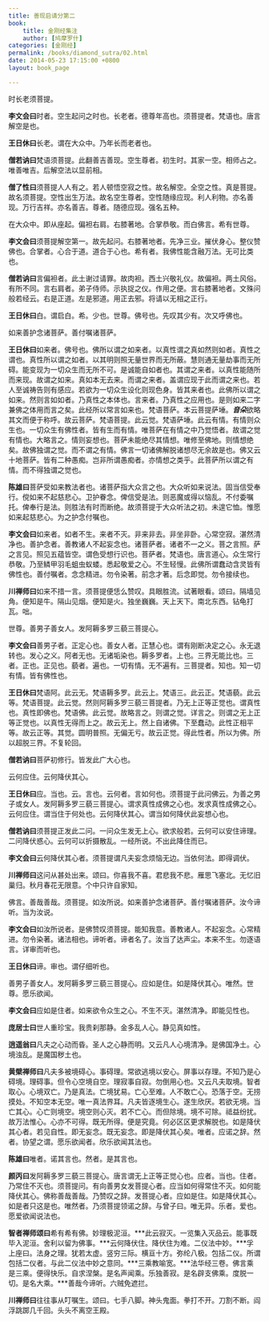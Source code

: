 ```yaml
---
title: 善现启请分第二
book:
    title: 金刚经集注
    author: [鸠摩罗什]
categories: [金刚经]
permalink: /books/diamond_sutra/02.html
date: 2014-05-23 17:15:00 +0800
layout: book_page

---
```


时长老须菩提。

**李文会曰**时者。空生起问之时也。长老者。德尊年高也。须菩提者。梵语也。唐言解空是也。

**王日休曰**长老。谓在大众中。乃年长而老者也。

**僧若讷曰**梵语须菩提。此翻善吉善现。空生尊者。初生时。其家一空。相师占之。唯善唯吉。后解空法以显前相。

**僧了性曰**须菩提人人有之。若人顿悟空寂之性。故名解空。全空之性。真是菩提。故名须菩提。空性出生万法。故名空生尊者。空性随缘应现。利人利物。亦名善现。万行吉祥。亦名善吉。尊者。随德应现。强名五种。

在大众中。即从座起。偏袒右肩。右膝著地。合掌恭敬。而白佛言。希有世尊。

**李文会曰**须菩提解空第一。故先起问。右膝著地者。先净三业。摧伏身心。整仪赞佛也。合掌者。心合于道。道合于心也。希有者。我佛性能含融万法。无可比类也。

**僧若讷曰**言偏袒者。此土谢过请罪。故肉袒。西土兴敬礼仪。故偏袒。两土风俗。有所不同。言右肩者。弟子侍师。示执捉之仪。作用之便。言右膝著地者。文殊问般若经云。右是正道。左是邪道。用正去邪。将请以无相之正行。

**王日休曰**白。谓启白。希。少也。世尊。佛号也。先叹其少有。次又呼佛也。

如来善护念诸菩萨。善付嘱诸菩萨。

**王日休曰**如来者。佛号也。佛所以谓之如来者。以真性谓之真如然则如者。真性之谓也。真性所以谓之如者。以其明则照无量世界而无所蔽。慧则通无量劫事而无所碍。能变现为一切众生而无所不可。是诚能自如者也。其谓之来者。以真性能随所而来现。故谓之如来。真如本无去来。而谓之来者。盖谓应现于此而谓之来也。若人至诚祷告则有感应。若欲为一切众生设化则现色身。皆其来者也。此佛所以谓之如来。然则言如如者。乃真性之本体也。言来者。乃真性之应用也。是则如来二字兼佛之体用而言之矣。此经所以常言如来也。梵语菩萨。本云菩提萨埵。***音朵***欲略其文而便于称呼。故云菩萨。梵语菩提。此云觉。梵语萨埵。此云有情。有情则众生也。一切众生有佛性者。皆有生而有情。唯菩萨在有情之中乃觉悟者。故谓之觉有情也。大略言之。情则妄想也。菩萨未能绝尽其情想。唯修至佛地。则情想绝矣。故佛独谓之觉。而不谓之有情。佛言一切诸佛解脱诸想尽无余故是也。佛又云十地菩萨。皆有二种愚痴。岂非所谓愚痴者。亦情想之类乎。此菩萨所以谓之有情。而不得独谓之觉也。

**陈雄曰**菩萨受如来教法者也。诸菩萨指大众言之也。大众听如来说法。固当信受奉行。傥如来不起慈悲心。卫护眷念。俾信受是法。则恶魔或得以恼乱。不付委嘱托。俾奉行是法。则胜法有时而断绝。故须菩提于大众听法之初。未遑它恤。惟愿如来起慈悲心。为之护念付嘱也。

**李文会曰**如来者。如者不生。来者不灭。非来非去。非坐非卧。心常空寂。湛然清净也。善护念者。善教诸人不起妄念也。诸菩萨者。诸者不一之义。菩之言照。萨之言见。照见五蕴皆空。谓色受想行识也。菩萨者。梵语也。唐言道心。众生常行恭敬。乃至鳞甲羽毛蛆虫蚁蝼。悉起敬爱之心。不生轻慢。此佛所谓蠢动含灵皆有佛性也。善付嘱者。念念精进。勿令染著。前念才著。后念即觉。勿令接续也。

**川禅师曰**如来不措一言。须菩提便恁么赞叹。具眼胜流。试著眼看。颂曰。隔墙见角。便知是牛。隔山见烟。便知是火。独坐巍巍。天上天下。南北东西。钻龟打瓦。咄。

世尊。善男子善女人。发阿耨多罗三藐三菩提心。

**李文会曰**善男子者。正定心也。善女人者。正慧心也。谓有刚断决定之心。永无退转也。发心之义。阿者无也。无诸垢染也。耨多罗者。上也。三界无能比也。三者。正也。正见也。藐者。遍也。一切有情。无不遍有。三菩提者。知也。知一切有情。皆有佛性也。

**王日休曰**梵语阿。此云无。梵语耨多罗。此云上。梵语三。此云正。梵语藐。此云等。梵语菩提。此云觉。然则阿耨多罗三藐三菩提者。乃无上正等正觉也。谓真性也。真性即佛也。梵语佛。此云觉。故略言之。则谓之觉。详言之。则谓之无上正等正觉也。以真性无得而上之。故云无上。然上自诸佛。下至蠢动。此性正相平等。故云正等。其觉。圆明普照。无偏无亏。故云正觉。得此性者。所以为佛。所以超脱三界。不复轮回。

**僧若讷曰**菩萨初修行。皆发此广大心也。

云何应住。云何降伏其心。

**王日休曰**应。当也。云。言也。云何者。言如何也。须菩提于此问佛云。为善之男子或女人。发阿耨多罗三藐三菩提心。谓求真性成佛之心也。发求真性成佛之心。云何应住。谓当住于何处也。云何降伏其心。谓当如何降伏此妄想心也。

**僧若讷曰**须菩提正发此二问。一问众生发无上心。欲求般若。云何可以安住谛理。二问降伏惑心。云何可以折摄散乱。一经所说。不出此降住而已。

**李文会曰**云何降伏其心者。须菩提谓凡夫妄念烦恼无边。当依何法。即得调伏。

**川禅师曰**这问从甚处出来。颂曰。你喜我不喜。君悲我不悲。雁思飞塞北。无忆旧巢归。秋月春花无限意。个中只许自家知。

佛言。善哉善哉。须菩提。如汝所说。如来善护念诸菩萨。善付嘱诸菩萨。汝今谛听。当为汝说。

**李文会曰**如汝所说者。是佛赞叹须菩提。能知我意。善教诸人。不起妄念。心常精进。勿令染著。诸法相也。谛听者。谛者名了。汝当了达声尘。本来不生。勿逐语言。详审而听也。

**王日休曰**谛。审也。谓仔细听也。

善男子善女人。发阿耨多罗三藐三菩提心。应如是住。如是降伏其心。唯然。世尊。愿乐欲闻。

**李文会曰**应如是住者。如来欲令众生之心。不生不灭。湛然清净。即能见性也。

**庞居士曰**世人重珍宝。我贵刹那静。金多乱人心。静见真如性。

**逍遥翁曰**凡夫之心动而昏。圣人之心静而明。又云凡人心境清净。是佛国净土。心境浊乱。是魔国秽土也。

**黄檗禅师曰**凡夫多被境碍心。事碍理。常欲逃境以安心。屏事以存理。不知乃是心碍境。理碍事。但令心空境自空。理寂事自寂。勿倒用心也。又云凡夫取境。智者取心。心境双亡。乃是真法。亡境犹易。亡心至难。人不敢亡心。恐落于空。无捞摸处。不知空本无空。唯一真法界耳。凡夫皆逐境生心。遂生欣厌。若欲无境。当亡其心。心亡则境空。境空则心灭。若不亡心。而但除境。境不可除。祗益纷扰。故万法惟心。心亦不可得。既无所得。便是究竟。何必区区更求解脱也。如是降伏其心者。若见自性。即无妄念。既无妄念。即是降伏其心矣。唯者。应诺之辞。然者。协望之谓。愿乐欲闻者。欣乐欲闻其法也。

**陈雄曰**唯者。诺其言也。然者。是其言也。

**颜丙曰**发阿耨多罗三藐三菩提心。唐言谓无上正等正觉心也。应者。当也。住者。乃常住不灭也。须菩提问。有向善男女发菩提心者。应当如何得常住不灭。如何能降伏其心。佛称善哉善哉。乃赞叹之辞。发菩提心者。应如是住。如是降伏其心。如是者只这是也。唯然者。乃须菩提领诺之辞。与曾子曰。唯无异。乐者。爱也。愿爱欲闻说法也。

**智者禅师颂曰**希有希有佛。妙理极泥洹。***此云寂灭。一览集入灭品云。能事既毕入泥洹。舍利以留为佛事。***云何降伏住。降伏住为难。二仪法中妙。***孚上座曰。法身之理。犹若太虚。竖穷三际。横亘十方。弥纶八极。包括二仪。所谓包括二仪者。与此二仪法中妙之意同。***三乘教喻宽。***法华经三卷。佛言乘是三乘。便得快乐。自求涅槃。是名声闻乘。乐独善寂。是名辟支佛乘。度脱一切。是名大乘。***善哉今谛听。六贼免遮拦。

**川禅师曰**往往事从叮嘱生。颂曰。七手八脚。神头鬼面。拳打不开。刀割不断。阎浮跳踯几千回。头头不离空王殿。 
